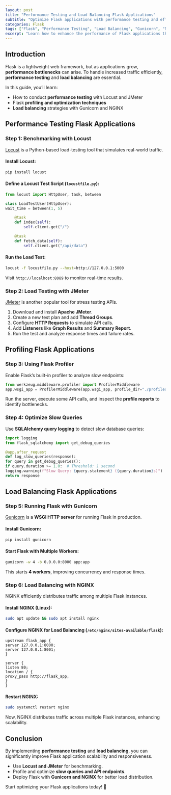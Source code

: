 ```yaml
---
layout: post
title: "Performance Testing and Load Balancing Flask Applications"
subtitle: "Optimize Flask applications with performance testing and effective load balancing techniques"
categories: Flask
tags: ["Flask", "Performance Testing", "Load Balancing", "Gunicorn", "NGINX", "Scaling"]
excerpt: "Learn how to enhance the performance of Flask applications through benchmarking, profiling, and load balancing techniques using tools like Locust, JMeter, Gunicorn, and NGINX."
---
```


## Introduction

Flask is a lightweight web framework, but as applications grow, **performance bottlenecks** can arise. To handle increased traffic efficiently, **performance testing** and **load balancing** are essential.

In this guide, you’ll learn:
- How to conduct **performance testing** with Locust and JMeter
- Flask **profiling and optimization techniques**
- **Load balancing** strategies with Gunicorn and NGINX

## Performance Testing Flask Applications

### Step 1: Benchmarking with Locust

[Locust](https://locust.io/) is a Python-based load-testing tool that simulates real-world traffic.

#### Install Locust:

```bash
pip install locust
```

#### Define a Locust Test Script (`locustfile.py`):

```python
from locust import HttpUser, task, between

class LoadTestUser(HttpUser):
wait_time = between(1, 5)

    @task
    def index(self):
        self.client.get("/")

    @task
    def fetch_data(self):
        self.client.get("/api/data")
```

#### Run the Load Test:

```bash
locust -f locustfile.py --host=http://127.0.0.1:5000
```

Visit `http://localhost:8089` to monitor real-time results.

### Step 2: Load Testing with JMeter

[JMeter](https://jmeter.apache.org/) is another popular tool for stress testing APIs.

1. Download and install **Apache JMeter**.
2. Create a new test plan and add **Thread Groups**.
3. Configure **HTTP Requests** to simulate API calls.
4. Add **Listeners** like **Graph Results** and **Summary Report**.
5. Run the test and analyze response times and failure rates.

## Profiling Flask Applications

### Step 3: Using Flask Profiler

Enable Flask’s built-in profiler to analyze slow endpoints:

```python
from werkzeug.middleware.profiler import ProfilerMiddleware
app.wsgi_app = ProfilerMiddleware(app.wsgi_app, profile_dir="./profiles")
```

Run the server, execute some API calls, and inspect the **profile reports** to identify bottlenecks.

### Step 4: Optimize Slow Queries

Use **SQLAlchemy query logging** to detect slow database queries:

```python
import logging
from flask_sqlalchemy import get_debug_queries

@app.after_request
def log_slow_queries(response):
for query in get_debug_queries():
if query.duration >= 1.0:  # Threshold: 1 second
logging.warning(f"Slow Query: {query.statement} ({query.duration}s)")
return response
```

## Load Balancing Flask Applications

### Step 5: Running Flask with Gunicorn

[Gunicorn](https://gunicorn.org/) is a **WSGI HTTP server** for running Flask in production.

#### Install Gunicorn:

```bash
pip install gunicorn
```

#### Start Flask with Multiple Workers:

```bash
gunicorn -w 4 -b 0.0.0.0:8000 app:app
```

This starts **4 workers**, improving concurrency and response times.

### Step 6: Load Balancing with NGINX

NGINX efficiently distributes traffic among multiple Flask instances.

#### Install NGINX (Linux):

```bash
sudo apt update && sudo apt install nginx
```

#### Configure NGINX for Load Balancing (`/etc/nginx/sites-available/flask`):

```nginx
upstream flask_app {
server 127.0.0.1:8000;
server 127.0.0.1:8001;
}

server {
listen 80;
location / {
proxy_pass http://flask_app;
}
}
```

#### Restart NGINX:

```bash
sudo systemctl restart nginx
```

Now, NGINX distributes traffic across multiple Flask instances, enhancing scalability.

## Conclusion

By implementing **performance testing** and **load balancing**, you can significantly improve Flask application scalability and responsiveness.

- Use **Locust and JMeter** for benchmarking.
- Profile and optimize **slow queries and API endpoints**.
- Deploy Flask with **Gunicorn and NGINX** for better load distribution.

Start optimizing your Flask applications today! 🚀  
